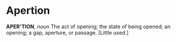 # Apertion

**APER'TION**, _noun_ The act of opening; the state of being opened; an opening; a gap, aperture, or passage. \[Little used.\]